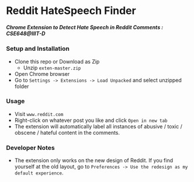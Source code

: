 # Reddit HateSpeech Finder
##### Chrome Extension to Detect Hate Speech in Reddit Comments : CSE648@IIIT-D

### Setup and Installation
* Clone this repo or Download as Zip
  * Unzip `exten-master.zip`
* Open Chrome browser
* Go to `Settings -> Extensions -> Load Unpacked` and select unzipped folder

### Usage
* Visit `www.reddit.com`
* Right-click on whatever post you like and click `Open in new tab` 
* The extension will automatically label all instances of abusive / toxic / obscene / hateful content in the comments.

### Developer Notes
* The extension only works on the new design of Reddit. If you find yourself at the old layout, go to `Preferences -> Use the redesign as my default experience`.
